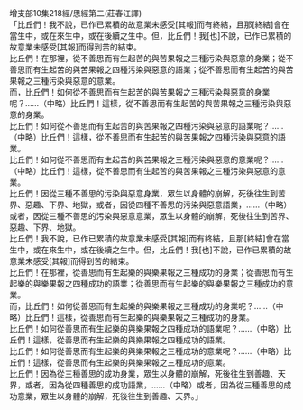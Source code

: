 增支部10集218經/思經第二(莊春江譯)  
「比丘們！我不說，已作已累積的故意業未感受[其報]而有終結，且那[終結]會在當生中，或在來生中，或在後續之生中。但，比丘們！我[也]不說，已作已累積的故意業未感受[其報]而得到苦的結束。  
比丘們！在那裡，從不善思而有生起苦的與苦果報之三種污染與惡意的身業；從不善思而有生起苦的與苦果報之四種污染與惡意的語業；從不善思而有生起苦的與苦果報之三種污染與惡意的意業。  
而，比丘們！如何從不善思而有生起苦的與苦果報之三種污染與惡意的身業呢？……（中略）比丘們！這樣，從不善思而有生起苦的與苦果報之三種污染與惡意的身業。  
比丘們！如何從不善思而有生起苦的與苦果報之四種污染與惡意的語業呢？……（中略）比丘們！這樣，從不善思而有生起苦的與苦果報之四種污染與惡意的語業。  
比丘們！如何從不善思而有生起苦的與苦果報之三種污染與惡意的意業呢？……（中略）比丘們！這樣，從不善思而有生起苦的與苦果報之三種污染與惡意的意業。  
比丘們！因從三種不善思的污染與惡意身業，眾生以身體的崩解，死後往生到苦界、惡趣、下界、地獄，或者，因從四種不善思的污染與惡意語業，……（中略）或者，因從三種不善思的污染與惡意意業，眾生以身體的崩解，死後往生到苦界、惡趣、下界、地獄。  
比丘們！我不說，已作已累積的故意業未感受[其報]而有終結，且那[終結]會在當生中，或在來生中，或在後續之生中。但，比丘們！我[也]不說，已作已累積的故意業未感受[其報]而得到苦的結束。  
比丘們！在那裡，從善思而有生起樂的與樂果報之三種成功的身業；從善思而有生起樂的與樂果報之四種成功的語業；從善思而有生起樂的與樂果報之三種成功的意業。  
而，比丘們！如何從善思而有生起樂的與樂果報之三種成功的身業呢？……（中略）比丘們！這樣，從善思而有生起樂的與樂果報之三種成功的身業。  
比丘們！如何從善思而有生起樂的與樂果報之四種成功的語業呢？……（中略）比丘們！這樣，從善思而有生起樂的與樂果報之四種成功的語業。  
比丘們！如何從善思而有生起樂的與樂果報之三種成功的意業呢？……（中略）比丘們！這樣，從善思而有生起樂的與樂果報之三種成功的意業。  
比丘們！因為從三種善思的成功身業，眾生以身體的崩解，死後往生到善趣、天界，或者，因為從四種善思的成功語業，……（中略）或者，因為從三種善思的成功意業，眾生以身體的崩解，死後往生到善趣、天界。」  
  
  
